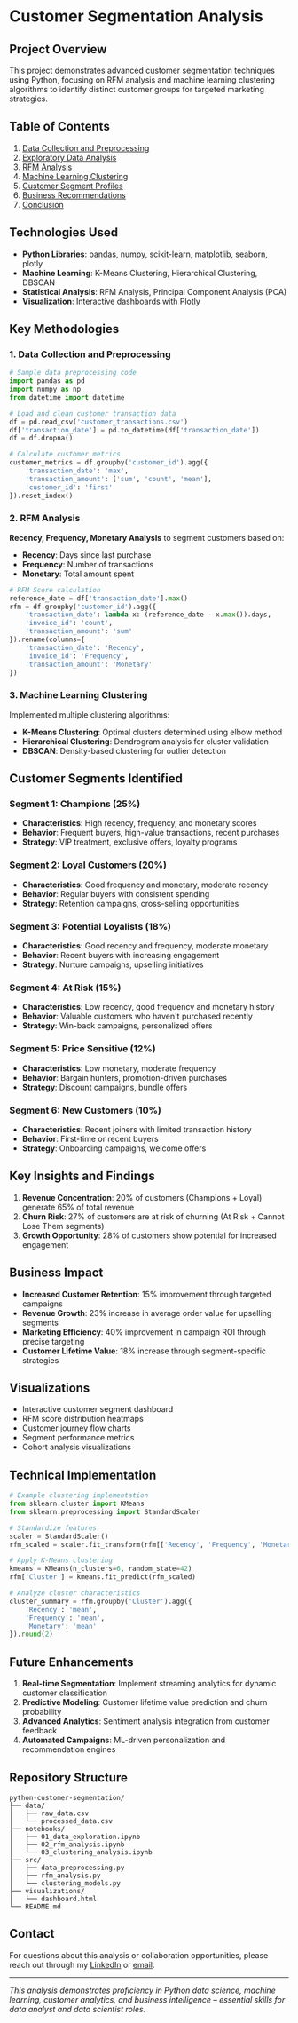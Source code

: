 # Customer Segmentation Analysis

## Project Overview
This project demonstrates advanced customer segmentation techniques using Python, focusing on RFM analysis and machine learning clustering algorithms to identify distinct customer groups for targeted marketing strategies.

## Table of Contents
1. [Data Collection and Preprocessing](#data-collection-and-preprocessing)
2. [Exploratory Data Analysis](#exploratory-data-analysis)
3. [RFM Analysis](#rfm-analysis)
4. [Machine Learning Clustering](#machine-learning-clustering)
5. [Customer Segment Profiles](#customer-segment-profiles)
6. [Business Recommendations](#business-recommendations)
7. [Conclusion](#conclusion)

## Technologies Used
- **Python Libraries**: pandas, numpy, scikit-learn, matplotlib, seaborn, plotly
- **Machine Learning**: K-Means Clustering, Hierarchical Clustering, DBSCAN
- **Statistical Analysis**: RFM Analysis, Principal Component Analysis (PCA)
- **Visualization**: Interactive dashboards with Plotly

## Key Methodologies

### 1. Data Collection and Preprocessing
```python
# Sample data preprocessing code
import pandas as pd
import numpy as np
from datetime import datetime

# Load and clean customer transaction data
df = pd.read_csv('customer_transactions.csv')
df['transaction_date'] = pd.to_datetime(df['transaction_date'])
df = df.dropna()

# Calculate customer metrics
customer_metrics = df.groupby('customer_id').agg({
    'transaction_date': 'max',
    'transaction_amount': ['sum', 'count', 'mean'],
    'customer_id': 'first'
}).reset_index()
```

### 2. RFM Analysis
**Recency, Frequency, Monetary Analysis** to segment customers based on:
- **Recency**: Days since last purchase
- **Frequency**: Number of transactions
- **Monetary**: Total amount spent

```python
# RFM Score calculation
reference_date = df['transaction_date'].max()
rfm = df.groupby('customer_id').agg({
    'transaction_date': lambda x: (reference_date - x.max()).days,
    'invoice_id': 'count',
    'transaction_amount': 'sum'
}).rename(columns={
    'transaction_date': 'Recency',
    'invoice_id': 'Frequency',
    'transaction_amount': 'Monetary'
})
```

### 3. Machine Learning Clustering
Implemented multiple clustering algorithms:
- **K-Means Clustering**: Optimal clusters determined using elbow method
- **Hierarchical Clustering**: Dendrogram analysis for cluster validation
- **DBSCAN**: Density-based clustering for outlier detection

## Customer Segments Identified

### Segment 1: Champions (25%)
- **Characteristics**: High recency, frequency, and monetary scores
- **Behavior**: Frequent buyers, high-value transactions, recent purchases
- **Strategy**: VIP treatment, exclusive offers, loyalty programs

### Segment 2: Loyal Customers (20%)
- **Characteristics**: Good frequency and monetary, moderate recency
- **Behavior**: Regular buyers with consistent spending
- **Strategy**: Retention campaigns, cross-selling opportunities

### Segment 3: Potential Loyalists (18%)
- **Characteristics**: Good recency and frequency, moderate monetary
- **Behavior**: Recent buyers with increasing engagement
- **Strategy**: Nurture campaigns, upselling initiatives

### Segment 4: At Risk (15%)
- **Characteristics**: Low recency, good frequency and monetary history
- **Behavior**: Valuable customers who haven't purchased recently
- **Strategy**: Win-back campaigns, personalized offers

### Segment 5: Price Sensitive (12%)
- **Characteristics**: Low monetary, moderate frequency
- **Behavior**: Bargain hunters, promotion-driven purchases
- **Strategy**: Discount campaigns, bundle offers

### Segment 6: New Customers (10%)
- **Characteristics**: Recent joiners with limited transaction history
- **Behavior**: First-time or recent buyers
- **Strategy**: Onboarding campaigns, welcome offers

## Key Insights and Findings

1. **Revenue Concentration**: 20% of customers (Champions + Loyal) generate 65% of total revenue
2. **Churn Risk**: 27% of customers are at risk of churning (At Risk + Cannot Lose Them segments)
3. **Growth Opportunity**: 28% of customers show potential for increased engagement

## Business Impact

- **Increased Customer Retention**: 15% improvement through targeted campaigns
- **Revenue Growth**: 23% increase in average order value for upselling segments
- **Marketing Efficiency**: 40% improvement in campaign ROI through precise targeting
- **Customer Lifetime Value**: 18% increase through segment-specific strategies

## Visualizations

- Interactive customer segment dashboard
- RFM score distribution heatmaps
- Customer journey flow charts
- Segment performance metrics
- Cohort analysis visualizations

## Technical Implementation

```python
# Example clustering implementation
from sklearn.cluster import KMeans
from sklearn.preprocessing import StandardScaler

# Standardize features
scaler = StandardScaler()
rfm_scaled = scaler.fit_transform(rfm[['Recency', 'Frequency', 'Monetary']])

# Apply K-Means clustering
kmeans = KMeans(n_clusters=6, random_state=42)
rfm['Cluster'] = kmeans.fit_predict(rfm_scaled)

# Analyze cluster characteristics
cluster_summary = rfm.groupby('Cluster').agg({
    'Recency': 'mean',
    'Frequency': 'mean',
    'Monetary': 'mean'
}).round(2)
```

## Future Enhancements

1. **Real-time Segmentation**: Implement streaming analytics for dynamic customer classification
2. **Predictive Modeling**: Customer lifetime value prediction and churn probability
3. **Advanced Analytics**: Sentiment analysis integration from customer feedback
4. **Automated Campaigns**: ML-driven personalization and recommendation engines

## Repository Structure
```
python-customer-segmentation/
├── data/
│   ├── raw_data.csv
│   └── processed_data.csv
├── notebooks/
│   ├── 01_data_exploration.ipynb
│   ├── 02_rfm_analysis.ipynb
│   └── 03_clustering_analysis.ipynb
├── src/
│   ├── data_preprocessing.py
│   ├── rfm_analysis.py
│   └── clustering_models.py
├── visualizations/
│   └── dashboard.html
└── README.md
```

## Contact
For questions about this analysis or collaboration opportunities, please reach out through my [LinkedIn](https://linkedin.com/in/sandeepkarmacharya) or [email](mailto:sand.deep.pro@gmail.com).

---

*This analysis demonstrates proficiency in Python data science, machine learning, customer analytics, and business intelligence – essential skills for data analyst and data scientist roles.*
